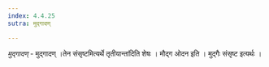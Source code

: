 ```yaml
---
index: 4.4.25
sutra: मुद्गादण्

---
```

_मुद्गादण्_ - मुद्गादण् ।तेन संसृष्टमित्यर्थे तृतीयान्ता॑दिति शेषः । मौद्ग ओदन इति । मुद्गैः संसृष्ट इत्यर्थः ।